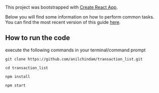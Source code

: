 This project was bootstrapped with [Create React App](https://github.com/facebookincubator/create-react-app).

Below you will find some information on how to perform common tasks.<br>
You can find the most recent version of this guide [here](https://github.com/facebookincubator/create-react-app/blob/master/packages/react-scripts/template/README.md).

## How to run the code

execute the following commands in your terminal/command prompt

```
git clone https://github.com/anilchindam/transaction_list.git

cd transaction_list

npm install

npm start
```
